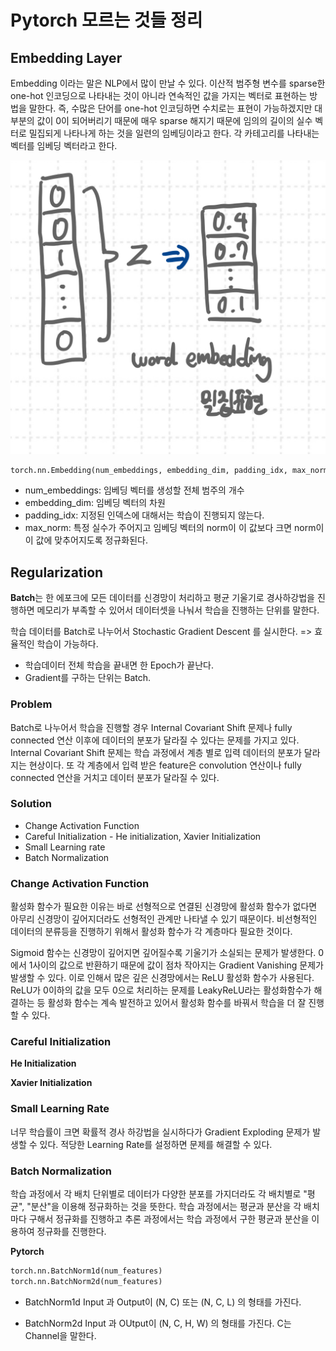 # Pytorch 모르는 것들 정리

## Embedding Layer

Embedding 이라는 말은 NLP에서 많이 만날 수 있다. 이산적 범주형 변수를 sparse한 one-hot 인코딩으로 나타내는 것이 아니라 연속적인 값을 가지는 벡터로 표현하는 방법을 말한다. 즉, 수많은 단어를 one-hot 인코딩하면 수치로는 표현이 가능하겠지만 대부분의 값이 0이 되어버리기 때문에 매우 sparse 해지기 때문에 임의의 길이의 실수 벡터로 밀집되게 나타나게 하는 것을 일련의 임베딩이라고 한다. 각 카테고리를 나타내는 벡터를 임베딩 벡터라고 한다.

![embedding](./docs/%08torch-embedding.jpeg)

```python
torch.nn.Embedding(num_embeddings, embedding_dim, padding_idx, max_norm, norm_type)
```

-   num_embeddings: 임베딩 벡터를 생성할 전체 범주의 개수
-   embedding_dim: 임베딩 벡터의 차원
-   padding_idx: 지정된 인덱스에 대해서는 학습이 진행되지 않는다.
-   max_norm: 특정 실수가 주어지고 임베딩 벡터의 norm이 이 값보다 크면 norm이 이 값에 맞추어지도록 정규화된다.

## Regularization

<strong>Batch</strong>는 한 에포크에 모든 데이터를 신경망이 처리하고 평균 기울기로 경사하강법을 진행하면 메모리가 부족할 수 있어서 데이터셋을 나눠서 학습을 진행하는 단위를 말한다.

학습 데이터를 Batch로 나누어서 Stochastic Gradient Descent 를 실시한다. => 효율적인 학습이 가능하다.

-   학습데이터 전체 학습을 끝내면 한 Epoch가 끝난다.
-   Gradient를 구하는 단위는 Batch.

### Problem

Batch로 나누어서 학습을 진행할 경우 Internal Covariant Shift 문제나 fully connected 연산 이후에 데이터의 분포가 달라질 수 있다는 문제를 가지고 있다. Internal Covariant Shift 문제는 학습 과정에서 계층 별로 입력 데이터의 분포가 달라지는 현상이다. 또 각 계층에서 입력 받은 feature은 convolution 연산이나 fully connected 연산을 거치고 데이터 분포가 달라질 수 있다.

### Solution

-   Change Activation Function
-   Careful Initialization - He initialization, Xavier Initialization
-   Small Learning rate
-   Batch Normalization

### Change Activation Function

활성화 함수가 필요한 이유는 바로 선형적으로 연결된 신경망에 활성화 함수가 없다면 아무리 신경망이 깊어지더라도 선형적인 관계만 나타낼 수 있기 때문이다. 비선형적인 데이터의 분류등을 진행하기 위해서 활성화 함수가 각 계층마다 필요한 것이다.

Sigmoid 함수는 신경망이 깊어지면 깊어질수록 기울기가 소실되는 문제가 발생한다. 0에서 1사이의 값으로 반환하기 때문에 값이 점차 작아지는 Gradient Vanishing 문제가 발생할 수 있다. 이로 인해서 많은 깊은 신경망에서는 ReLU 활성화 함수가 사용된다. ReLU가 0이하의 값을 모두 0으로 처리하는 문제를 LeakyReLU라는 활성화함수가 해결하는 등 활성화 함수는 계속 발전하고 있어서 활성화 함수를 바꿔서 학습을 더 잘 진행할 수 있다.

### Careful Initialization

<strong>He Initialization</strong>

<strong>Xavier Initialization</strong>

### Small Learning Rate

너무 학습률이 크면 확률적 경사 하강법을 실시하다가 Gradient Exploding 문제가 발생할 수 있다. 적당한 Learning Rate를 설정하면 문제를 해결할 수 있다.

### Batch Normalization

학습 과정에서 각 배치 단위별로 데이터가 다양한 분포를 가지더라도 각 배치별로 "평균", "분산"을 이용해 정규화하는 것을 뜻한다. 학습 과정에서는 평균과 분산을 각 배치마다 구해서 정규화를 진행하고 추론 과정에서는 학습 과정에서 구한 평균과 분산을 이용하여 정규화를 진행한다.

<strong>Pytorch</strong>

```python
torch.nn.BatchNorm1d(num_features)
torch.nn.BatchNorm2d(num_features)
```

-   BatchNorm1d
    Input 과 Output이 (N, C) 또는 (N, C, L) 의 형태를 가진다.

-   BatchNorm2d
    Input 과 OUtput이 (N, C, H, W) 의 형태를 가진다.
    C는 Channel을 말한다.
